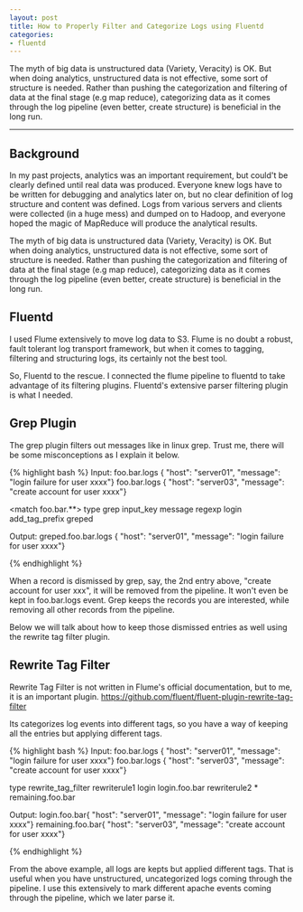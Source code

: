 ```yaml
---
layout: post
title: How to Properly Filter and Categorize Logs using Fluentd
categories:
- fluentd
---
```


The myth of big data is unstructured data (Variety, Veracity) is OK. But when doing analytics, unstructured data is not effective, some sort of structure is needed. Rather than pushing the categorization and filtering of data at the final stage (e.g map reduce), categorizing data as it comes through the log pipeline (even better, create structure) is beneficial in the long run.  

---

## Background

In my past projects, analytics was an important requirement, but could't be clearly defined until real data was produced. Everyone knew logs have to be written for debugging and analytics later on, but no clear definition of log structure and content was defined. 
Logs from various servers and clients were collected (in a huge mess) and dumped on to Hadoop, and everyone hoped the magic of MapReduce will produce the analytical results. 

The myth of big data is unstructured data (Variety, Veracity) is OK. But when doing analytics, unstructured data is not effective, some sort of structure is needed. Rather than pushing the categorization and filtering of data at the final stage (e.g map reduce), categorizing data as it comes through the log pipeline (even better, create structure) is beneficial in the long run.  

## Fluentd
I used Flume extensively to move log data to S3. Flume is no doubt a robust, fault tolerant log transport framework, but when it comes to tagging, filtering and structuring logs, its certainly not the best tool. 

So, Fluentd to the rescue. I connected the flume pipeline to fluentd to take advantage of its filtering plugins. Fluentd's extensive parser filtering plugin is what I needed. 

## Grep Plugin

The grep plugin filters out messages like in linux grep. Trust me, there will be some misconceptions as I explain it below. 

{% highlight bash %}
Input: foo.bar.logs { "host": "server01", "message": "login failure for user xxxx"}
       foo.bar.logs { "host": "server03", "message": "create account for user xxxx"}

<match foo.bar.**>
  type grep
  input_key message
  regexp login
  add_tag_prefix greped
</match>

Output: greped.foo.bar.logs { "host": "server01", "message": "login failure for user xxxx"}

{% endhighlight %}

When a record is dismissed by grep, say,  the 2nd entry above,  "create account for user xxx", it will be removed from the pipeline. It won't even be kept in foo.bar.logs event. Grep keeps the records you are interested, while removing all other records from the pipeline. 

Below we will talk about how to keep those dismissed entries as well using the rewrite tag filter plugin. 

## Rewrite Tag Filter
Rewrite Tag Filter is not written in Flume's official documentation, but to me, it is an important plugin. 
https://github.com/fluent/fluent-plugin-rewrite-tag-filter

Its categorizes log events into different tags, so you have a way of keeping all the entries but applying different tags. 

{% highlight bash %}
Input: foo.bar.logs { "host": "server01", "message": "login failure for user xxxx"}
       foo.bar.logs { "host": "server03", "message": "create account for user xxxx"}

<match foo.bar.logs>
  type rewrite_tag_filter
  rewriterule1  login  login.foo.bar
  rewriterule2   *     remaining.foo.bar
</match>

Output: login.foo.bar{ "host": "server01", "message": "login failure for user xxxx"}
        remaining.foo.bar{ "host": "server03", "message": "create account for user xxxx"}

{% endhighlight %}

From the above example, all logs are kepts but applied different tags. That is useful when you have unstructured, uncategorized logs coming through the pipeline. I use this extensively to mark different apache events coming through the pipeline, which we later parse it. 




 

